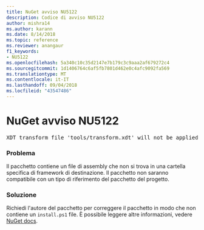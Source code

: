 ```yaml
---
title: NuGet avviso NU5122
description: Codice di avviso NU5122
author: mishra14
ms.author: karann
ms.date: 8/14/2018
ms.topic: reference
ms.reviewer: anangaur
f1_keywords:
- NU5122
ms.openlocfilehash: 5a340c10c35d2147e7b179c3c9aaa2af679272c4
ms.sourcegitcommit: 1d1406764c6af5fb7801d462e0c4afc9092fa569
ms.translationtype: MT
ms.contentlocale: it-IT
ms.lasthandoff: 09/04/2018
ms.locfileid: "43547486"
---
```

# <a name="nuget-warning-nu5122"></a>NuGet avviso NU5122
<pre>XDT transform file 'tools/transform.xdt' will not be applied when the package is installed after the migration.</pre>

### <a name="issue"></a>Problema

Il pacchetto contiene un file di assembly che non si trova in una cartella specifica di framework di destinazione. Il pacchetto non saranno compatibile con un tipo di riferimento del pacchetto del progetto.


### <a name="solution"></a>Soluzione

Richiedi l'autore del pacchetto per correggere il pacchetto in modo che non contiene un `install.ps1` file. È possibile leggere altre informazioni, vedere [NuGet docs](https://docs.microsoft.com/en-us/nuget/reference/migrate-packages-config-to-package-reference).


